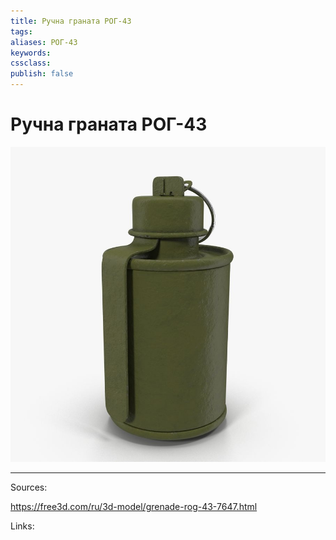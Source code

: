 ```yaml
---
title: Ручна граната РОГ-43
tags: 
aliases: РОГ-43
keywords:
cssclass:
publish: false
---
```


# Ручна граната РОГ-43

![](assets/rog.png)








---------
Sources:

https://free3d.com/ru/3d-model/grenade-rog-43-7647.html

Links:


